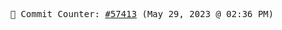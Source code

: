 <p align="center">
    <samp>
        📮 Commit Counter: <a href="https://github.com/Javascript-void0/Javascript-void0/commits/main">#57413</a> (May 29, 2023 @ 02:36 PM)
    </samp>
</p>